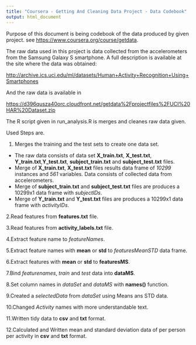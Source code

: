 ```yaml
---
title: "Coursera - Getting And Cleaning Data Project - Data Codebook"
output: html_document
---
```


Purpose of this document is being codebook of the data produced by given project. see <https://www.coursera.org/course/getdata>.

The raw data used in this project is data collected from the accelerometers from the Samsung Galaxy S smartphone. A full description is available at the site where the data was obtained: 

<http://archive.ics.uci.edu/ml/datasets/Human+Activity+Recognition+Using+Smartphones> 

And the raw data is available in 

<https://d396qusza40orc.cloudfront.net/getdata%2Fprojectfiles%2FUCI%20HAR%20Dataset.zip>

The R script given in run_analysis.R is merges and cleanes raw data given.

Used Steps are.

1. Merges the training and the test sets to create one data set.
- The raw data consists of data set **X_train.txt**, **X_test.txt**, **Y_train.txt**,**Y_test.txt**,  **subject_train.txt** and **subject_test.txt** files.
- Merge of **X_train.txt**, **X_test.txt** files results data frame of *10299* instances and *561* variables. Data consists of collected data from accelerometers.
- Merge of **subject_train.txt** and **subject_test.txt** files are produces a 10299x1 data frame with *subjectIDs*.
- Merge of **Y_train.txt** and **Y_test.txt** files are produces a 10299x1 data frame with *activityIDs*.

2.Read features from **features.txt** file.

3.Read features from **activity_labels.txt** file.

4.Extract feature name to *featureNames*.

5.Extract feature names with **mean** or **std** to *featuresMeanSTD* data frame.

6.Extract features with **mean** or **std** to **featuresMS**.

7.Bind *featurenames*, *train* and *test* data into **dataMS**.

8.Set column names in *dataSet* and *dataMS* with **names()** function.

9.Created a *selectedData* from *dataSet* using Means ans STD data.

10.Changed *Activity* names with more understandable text.

11.Written tidy data to **csv** and **txt** format.

12.Calculated and Written mean and standard deviation data of per person per activity in **csv** and **txt** format.
